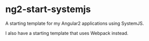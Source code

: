 # ng2-start-systemjs

A starting template for my Angular2 applications using SystemJS.

I also have a starting template that uses Webpack instead.
